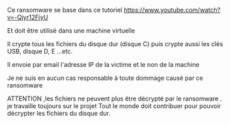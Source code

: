 Ce ransomware se base dans ce tutoriel https://www.youtube.com/watch?v=-Qjyr12FiyU 

 Et doit être utilisé dans une machine virtuelle

Il crypte tous les fichiers du disque dur (disque C) puis crypte aussi les clés USB, disque D, E ...etc.

Il envoie par email l'adresse IP de la victime et le non de la machine

Je ne suis en aucun cas responsable à toute dommage causé par ce ransomware

ATTENTION ,les fichiers ne peuvent plus  être décrypté par le ransomware .
je travaille toujours sur le projet 
Tout le monde doit contribuer pour pouvoir décrypter les fichiers du disque dur.




